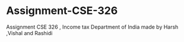 # Assignment-CSE-326
Assignment CSE 326 ,  Income tax Department of India  made by Harsh ,Vishal and Rashidi

